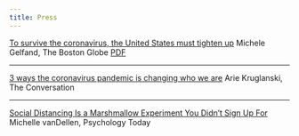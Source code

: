 ```yaml
---
title: Press
---
```


[To survive the coronavirus, the United States must tighten up](https://www.bostonglobe.com/2020/03/13/opinion/survive-coronavirus-united-states-must-tighten-up/) Michele Gelfand, The Boston Globe [PDF](https://6df1098c-05f3-4ab1-a049-b59ba7f3ecfe.usrfiles.com/ugd/6df109_6da2e95a748c49adb1fefdc34d966569.pdf)

-----------------

[3 ways the coronavirus pandemic is changing who we are](https://theconversation.com/3-ways-the-coronavirus-pandemic-is-changing-who-we-are-133876?) Arie Kruglanski, The Conversation

-----------------

[Social Distancing Is a Marshmallow Experiment You Didn’t Sign Up For](https://www.psychologytoday.com/intl/blog/too-many-goals/202003/social-distancing-is-marshmallow-experiment-you-didn-t-sign?) Michelle vanDellen, Psychology Today
